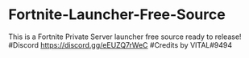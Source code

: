 # Fortnite-Launcher-Free-Source
This is a Fortnite Private Server launcher free source ready to release!
#Discord 
https://discord.gg/eEUZQ7rWeC
#Credits
by VITAL#9494
